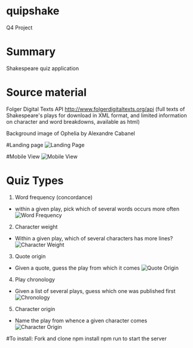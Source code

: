 # quipshake
Q4 Project

# Summary
Shakespeare quiz application


# Source material
Folger Digital Texts API
http://www.folgerdigitaltexts.org/api
(full texts of Shakespeare's plays for download in XML format, and limited information on character and word breakdowns, available as html)

Background image of Ophelia by Alexandre Cabanel

#Landing page
![](https://github.com/rickets100/quipshake/qs-landing-page.png "Landing Page")

#Mobile View
![](https://github.com/rickets100/quipshake/qs-mobile-view.png "Mobile View")

# Quiz Types
1. Word frequency (concordance)
  - within a given play, pick which of several words occurs more often
![](https://github.com/rickets100/quipshake/qs-word-frequency.png "Word Frequency")

2. Character weight
  - Within a given play, which of several characters has more lines?
  ![](https://github.com/rickets100/quipshake/qs-character-weight.png "Character Weight")

3. Quote origin
  - Given a quote, guess the play from which it comes
  ![](https://github.com/rickets100/quipshake/qs-quote-origin.png "Quote Origin")

4. Play chronology
  - Given a list of several plays, guess which one was published first
  ![](https://github.com/rickets100/quipshake/qs-chronology.png "Chronology")


5. Character origin
  - Name the play from whence a given character comes
  ![](https://github.com/rickets100/quipshake/qs-character-origin.png "Character Origin")


#To install:
Fork and clone
npm install
npm run to start the server
